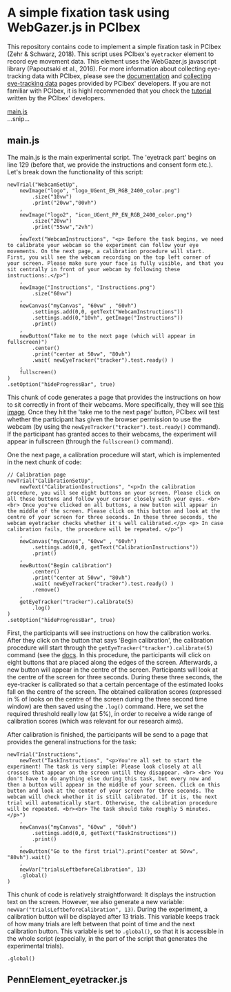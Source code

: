 # A simple fixation task using WebGazer.js in PCIbex

This repository contains code to implement a simple fixation task in PCIbex (Zehr & Schwarz, 2018). This script uses PCIbex's `eyetracker` element to record eye movement data. This element uses the WebGazer.js javascript library (Papoutsaki et al., 2016). For more information about collecting eye-tracking data with PCIbex, please see the [documentation](https://www.pcibex.net/wiki/eyetracker-element/) and [collecting eye-tracking data](https://www.pcibex.net/wiki/collecting-eye-tracking-data/) pages provided by PCIbex' developers. If you are not familiar with PCIbex, it is highl recommended that you check the [tutorial](https://www.pcibex.net/wiki/00-overview/) written by the PCIbex' developers. 

[main.js](#main.js)  
...snip...    
<a name="main.js"/>

## main.js
The main.js is the main experimental script. The 'eyetrack part' begins on line 129 (before that, we provide the instructions and consent form etc.). Let's break down the functionality of this script:

```
newTrial("WebcamSetUp",
    newImage("logo", "logo_UGent_EN_RGB_2400_color.png")
        .size("10vw")       
        .print("20vw","00vh")
    ,
    newImage("logo2", "icon_UGent_PP_EN_RGB_2400_color.png")
        .size("20vw")       
        .print("55vw","2vh")                           
    ,               
    newText("WebcamInstructions", "<p> Before the task begins, we need to calibrate your webcam so the experiment can follow your eye movements. On the next page, a calibration procedure will start. First, you will see the webcam recording on the top left corner of your screen. Please make sure your face is fully visible, and that you sit centrally in front of your webcam by following these instructions:.</p>")
    ,
    newImage("Instructions", "Instructions.png")
        .size("60vw")
    ,
    newCanvas("myCanvas", "60vw" , "60vh")
        .settings.add(0,0, getText("WebcamInstructions"))
        .settings.add(0,"10vh", getImage("Instructions"))
        .print()
    ,
    newButton("Take me to the next page (which will appear in fullscreen)")
        .center()
        .print("center at 50vw", "80vh")    
        .wait( newEyeTracker("tracker").test.ready() ) 
    ,
    fullscreen()
)
.setOption("hideProgressBar", true) 
```
This chunk of code generates a page that provides the instructions on how to sit correctly in front of their webcams. More specifically, they will see [this image](https://users.ugent.be/~mslim/EyeTrackImgs/Instructions.png). Once they hit the 'take me to the next page' button, PCIbex will test whether the participant has given the browser permission to use the webcam (by using the `newEyeTracker("tracker").test.ready()` command). If the participant has granted acces to their webcams, the experiment will appear in fullscreen (through the `fullscreen()` command). 

One the next page, a calibration procedure will start, which is implemented in the next chunk of code: 

```
// Calibration page
newTrial("CalibrationSetUp",
    newText("CalibrationInstructions", "<p>In the calibration procedure, you will see eight buttons on your screen. Please click on all these buttons and follow your cursor closely with your eyes. <br><br> Once you've clicked on all buttons, a new button will appear in the middle of the screen. Please click on this button and look at the centre of your screen for three seconds. In these three seconds, the webcam eyetracker checks whether it's well calibrated.</p> <p> In case calibration fails, the procedure will be repeated. </p>")
    ,
    newCanvas("myCanvas", "60vw" , "60vh")
        .settings.add(0,0, getText("CalibrationInstructions"))
        .print()    
    ,
    newButton("Begin calibration")
        .center()
        .print("center at 50vw", "80vh")
        .wait( newEyeTracker("tracker").test.ready() )
        .remove()
    ,
    getEyeTracker("tracker").calibrate(5)
        .log()
)
.setOption("hideProgressBar", true) 
```

First, the participants will see instructions on how the calibration works. After they click on the button that says 'Begin calibration', the calibration procedure will start through the `getEyeTracker("tracker").calibrate(5)` command (see the [docs](https://www.pcibex.net/wiki/eyetracker-element/#menuToc-2). In this procedure, the participants will click on eight buttons that are placed along the edges of the screen. Afterwards, a new button will appear in the centre of the screen. Participants will look at the centre of the screen for three seconds. During these three seconds, the eye-tracker is calibrated so that a certain percentage of the estimated looks fall on the centre of the screen. The obtained calibration scores (expressed in % of looks on the centre of the screen during the three second time window) are then saved using the `.log()` command. Here, we set the required threshold really low (at 5%), in order to receive a wide range of calibration scores (which was relevant for our research aims). 

After calibration is finished, the participants will be send to a page that provides the general instructions for the task:

```
newTrial("Instructions", 
    newText("TaskInstructions", "<p>You're all set to start the experiment! The task is very simple: Please look closely at all crosses that appear on the screen untill they disappear. <br> <br> You don't have to do anything else during this task, but every now and then a button will appear in the middle of your screen. Click on this button and look at the center of your screen for three seconds. The webcam will check whether it is still calibrated. If it is, the next trial will automatically start. Otherwise, the calibration procedure will be repeated. <br><br> The task should take roughly 5 minutes.</p>")
    ,
    newCanvas("myCanvas", "60vw" , "60vh")
        .settings.add(0,0, getText("TaskInstructions"))
        .print()    
    ,
    newButton("Go to the first trial").print("center at 50vw", "80vh").wait()
    ,
    newVar("trialsLeftbeforeCalibration", 13)
    .global()   
)
```
This chunk of code is relatively straightforward: It displays the instruction text on the screen. However, we also generate a new variable: `newVar("trialsLeftbeforeCalibration", 13)`. During the experiment, a calibration button will be displayed after 13 trials. This variable keeps track of how many trials are left between that point of time and the next calibration button. This variable is set to `.global()`, so that it is accessible in the whole script (especially, in the part of the script that generates the experimental trials). 

    .global()  


## PennElement_eyetracker.js
